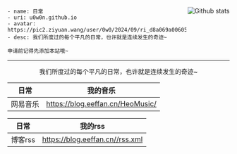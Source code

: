 <a href=""><img align="right" alt="Github stats" src="https://pic2.ziyuan.wang/user/0w0/2025/10/ee_f646d70ebea79.png"/></a>

```
- name: 日常
- uri: u0w0n.github.io
- avatar: https://pic2.ziyuan.wang/user/0w0/2024/09/ri_d8a069a00605f.png
- desc: 我们所度过的每个平凡的日常，也许就是连续发生的奇迹~
```
```
申请前记得先添加本站哦~
```

-----------------------

<p align="center">
我们所度过的每个平凡的日常，也许就是连续发生的奇迹~
</a></p>


| 日常 | 我的音乐 |
|--------|--------|
| 网易音乐 | https://blog.eeffan.cn/HeoMusic/ |

| 日常 | 我的rss |
|--------|--------|
| 博客rss | https://blog.eeffan.cn//rss.xml |
